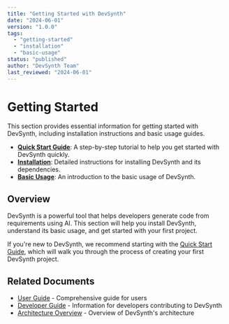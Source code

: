 ```yaml
---
title: "Getting Started with DevSynth"
date: "2024-06-01"
version: "1.0.0"
tags:
  - "getting-started"
  - "installation"
  - "basic-usage"
status: "published"
author: "DevSynth Team"
last_reviewed: "2024-06-01"
---
```


# Getting Started

This section provides essential information for getting started with DevSynth, including installation instructions and basic usage guides.

- **[Quick Start Guide](quick_start_guide.md)**: A step-by-step tutorial to help you get started with DevSynth quickly.
- **[Installation](installation.md)**: Detailed instructions for installing DevSynth and its dependencies.
- **[Basic Usage](basic_usage.md)**: An introduction to the basic usage of DevSynth.

## Overview

DevSynth is a powerful tool that helps developers generate code from requirements using AI. This section will help you install DevSynth, understand its basic usage, and get started with your first project.

If you're new to DevSynth, we recommend starting with the [Quick Start Guide](quick_start_guide.md), which will walk you through the process of creating your first DevSynth project.

## Related Documents

- [User Guide](../user_guides/user_guide.md) - Comprehensive guide for users
- [Developer Guide](../developer_guides/index.md) - Information for developers contributing to DevSynth
- [Architecture Overview](../architecture/overview.md) - Overview of DevSynth's architecture
